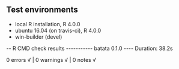 ## Test environments
* local R installation, R 4.0.0
* ubuntu 16.04 (on travis-ci), R 4.0.0
* win-builder (devel)

-- R CMD check results ----------- batata 0.1.0 ----
Duration: 38.2s

0 errors √ | 0 warnings √ | 0 notes √
